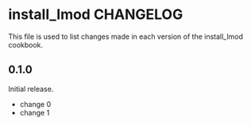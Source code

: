 # install_lmod CHANGELOG

This file is used to list changes made in each version of the install_lmod cookbook.

## 0.1.0

Initial release.

- change 0
- change 1
